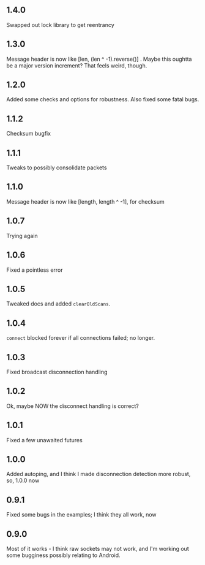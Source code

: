 ## 1.4.0

Swapped out lock library to get reentrancy

## 1.3.0

Message header is now like [len, (len ^ -1).reverse()] .  Maybe this oughtta be a major version increment?  That feels weird, though.

## 1.2.0

Added some checks and options for robustness.  Also fixed some fatal bugs.

## 1.1.2

Checksum bugfix

## 1.1.1

Tweaks to possibly consolidate packets

## 1.1.0

Message header is now like [length, length ^ -1], for checksum

## 1.0.7

Trying again

## 1.0.6

Fixed a pointless error

## 1.0.5

Tweaked docs and added `clearOldScans`.

## 1.0.4

`connect` blocked forever if all connections failed; no longer.

## 1.0.3

Fixed broadcast disconnection handling

## 1.0.2

Ok, maybe NOW the disconnect handling is correct?

## 1.0.1

Fixed a few unawaited futures

## 1.0.0

Added autoping, and I think I made disconnection detection more robust, so, 1.0.0 now

## 0.9.1

Fixed some bugs in the examples; I think they all work, now

## 0.9.0

Most of it works - I think raw sockets may not work, and I'm working out some bugginess possibly relating to Android.
